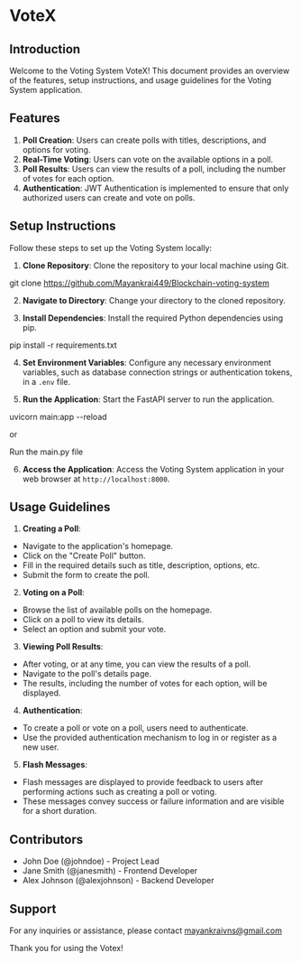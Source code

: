 # VoteX

## Introduction
Welcome to the Voting System VoteX! This document provides an overview of the features, setup instructions, and usage guidelines for the Voting System application.

## Features
1. **Poll Creation**: Users can create polls with titles, descriptions, and options for voting.
2. **Real-Time Voting**: Users can vote on the available options in a poll.
3. **Poll Results**: Users can view the results of a poll, including the number of votes for each option.
4. **Authentication**: JWT Authentication is implemented to ensure that only authorized users can create and vote on polls.

## Setup Instructions
Follow these steps to set up the Voting System locally:

1. **Clone Repository**: Clone the repository to your local machine using Git.

 git clone https://github.com/Mayankrai449/Blockchain-voting-system

2. **Navigate to Directory**: Change your directory to the cloned repository.


3. **Install Dependencies**: Install the required Python dependencies using pip.

pip install -r requirements.txt

4. **Set Environment Variables**: Configure any necessary environment variables, such as database connection strings or authentication tokens, in a `.env` file.

5. **Run the Application**: Start the FastAPI server to run the application.

uvicorn main:app --reload

or

Run the main.py file

6. **Access the Application**: Access the Voting System application in your web browser at `http://localhost:8000`.

## Usage Guidelines
1. **Creating a Poll**:
- Navigate to the application's homepage.
- Click on the "Create Poll" button.
- Fill in the required details such as title, description, options, etc.
- Submit the form to create the poll.

2. **Voting on a Poll**:
- Browse the list of available polls on the homepage.
- Click on a poll to view its details.
- Select an option and submit your vote.

3. **Viewing Poll Results**:
- After voting, or at any time, you can view the results of a poll.
- Navigate to the poll's details page.
- The results, including the number of votes for each option, will be displayed.

4. **Authentication**:
- To create a poll or vote on a poll, users need to authenticate.
- Use the provided authentication mechanism to log in or register as a new user.

5. **Flash Messages**:
- Flash messages are displayed to provide feedback to users after performing actions such as creating a poll or voting.
- These messages convey success or failure information and are visible for a short duration.

## Contributors
- John Doe (@johndoe) - Project Lead
- Jane Smith (@janesmith) - Frontend Developer
- Alex Johnson (@alexjohnson) - Backend Developer

## Support
For any inquiries or assistance, please contact mayankraivns@gmail.com

Thank you for using the Votex!
